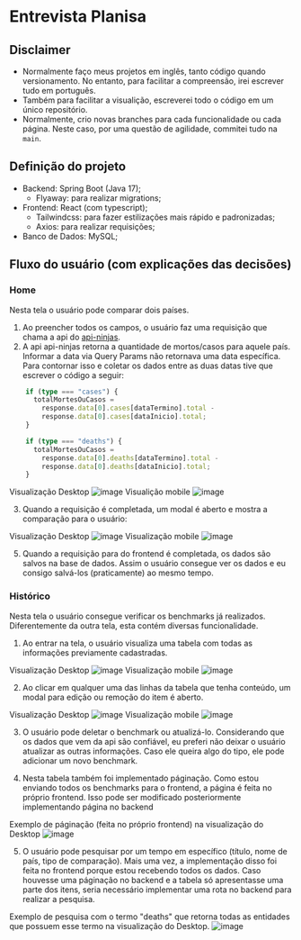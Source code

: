 # Entrevista Planisa

## Disclaimer
* Normalmente faço meus projetos em inglês, tanto código quando versionamento. No entanto, para facilitar a compreensão, irei escrever tudo em português.
* Também para facilitar a visualição, escreverei todo o código em um único repositório.
* Normalmente, crio novas branches para cada funcionalidade ou cada página. Neste caso, por uma questão de agilidade, commitei tudo na `main`.

## Definição do projeto
* Backend: Spring Boot (Java 17);
  - Flyaway: para realizar migrations;
* Frontend: React (com typescript);
   -  Tailwindcss: para fazer estilizações mais rápido e padronizadas;
   -  Axios: para realizar requisições;
* Banco de Dados:  MySQL;
   
## Fluxo do usuário (com explicações das decisões)

### Home
Nesta tela o usuário pode comparar dois países. 
1. Ao preencher todos os campos, o usuário faz uma requisição que chama a api do [api-ninjas](https://api-ninjas.com/api/covid19).
2. A api api-ninjas retorna a quantidade de mortos/casos para aquele país. Informar a data via Query Params não retornava uma data específica. Para contornar isso e coletar os dados entre as duas datas tive que escrever o código a seguir:
```typescript
    if (type === "cases") {
      totalMortesOuCasos =
        response.data[0].cases[dataTermino].total -
        response.data[0].cases[dataInicio].total;
    }

    if (type === "deaths") {
      totalMortesOuCasos =
        response.data[0].deaths[dataTermino].total -
        response.data[0].deaths[dataInicio].total;
    }
```


Visualização Desktop
![image](https://github.com/user-attachments/assets/847ec981-a740-49c9-8e61-bb68d717da8f)
Visualição mobile
![image](https://github.com/user-attachments/assets/a28b118d-2337-423b-930b-d7b041192c23)

3. Quando a requisição é completada, um modal é aberto e mostra a comparação para o usuário:

Visualização Desktop
![image](https://github.com/user-attachments/assets/fa540000-c1db-477d-9070-d6f491cc1c9c)
Visualização mobile
![image](https://github.com/user-attachments/assets/7f781c9e-4b6d-45ee-837d-b2046728144d)

5. Quando a requisição para do frontend é completada, os dados são salvos na base de dados. Assim o usuário consegue ver os dados e eu consigo salvá-los (praticamente) ao mesmo tempo.


### Histórico
Nesta tela o usuário consegue verificar os benchmarks já realizados. Diferentemente da outra tela, esta contém diversas funcionalidade.

1. Ao entrar na tela, o usuário visualiza uma tabela com todas as informações previamente cadastradas.

Visualização Desktop
![image](https://github.com/user-attachments/assets/218c8fee-9fa4-46d5-9ee0-1d009ccbe8ad)
Visualização mobile
![image](https://github.com/user-attachments/assets/2b32f110-583e-4e4d-a7be-546a7a99821c)

2. Ao clicar em qualquer uma das linhas da tabela que tenha conteúdo, um modal para edição ou remoção do item é aberto.

Visualização Desktop
![image](https://github.com/user-attachments/assets/29072fdd-a48e-4195-8e8e-5d3281ac0f7d)
Visualização mobile
![image](https://github.com/user-attachments/assets/593a4b8f-b9f3-4aa5-9251-8af2b51a45ab)

3. O usuário pode deletar o benchmark ou atualizá-lo. Considerando que os dados que vem da api são confiável, eu preferi não deixar o usuário atualizar as outras informações. Caso ele queira algo do tipo, ele pode adicionar um novo benchmark.

4. Nesta tabela também foi implementado páginação. Como estou enviando todos os benchmarks para o frontend, a página é feita no próprio frontend. Isso pode ser modificado posteriormente implementando página no backend

Exemplo de páginação (feita no próprio frontend) na visualização do Desktop
![image](https://github.com/user-attachments/assets/ec54332d-927c-452b-bc05-31b6cfba0aa9)


5. O usuário pode pesquisar por um tempo em específico (título, nome de país, tipo de comparação). Mais uma vez, a implementação disso foi feita no frontend porque estou recebendo todos os dados. Caso houvesse uma páginação no backend e a tabela só apresentasse uma parte dos itens, seria necessário implementar uma rota no backend para realizar a pesquisa.

Exemplo de pesquisa com o termo "deaths" que retorna todas as entidades que possuem esse termo na visualização do Desktop.
![image](https://github.com/user-attachments/assets/57887ca0-4126-4c28-86e2-32e0c742f1dc)

